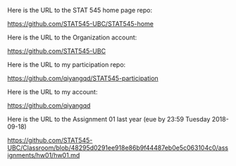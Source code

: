 Here is the URL to the STAT 545 home page repo:

https://github.com/STAT545-UBC/STAT545-home

Here is the URL to the Organization account:

https://github.com/STAT545-UBC

Here is the URL to my participation repo: 

https://github.com/qiyangqd/STAT545-participation

Here is the URL to my account:

https://github.com/qiyangqd

Here is the URL to the Assignment 01 last year (eue by 23:59 Tuesday 2018-09-18)

https://github.com/STAT545-UBC/Classroom/blob/48295d0291ee918e86b9f44487eb0e5c063104c0/assignments/hw01/hw01.md
